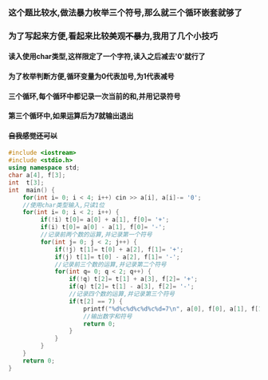### 这个题比较水,做法暴力枚举三个符号,那么就三个循环嵌套就够了
### 为了写起来方便,看起来比较美观~~不暴力~~,我用了几个小技巧
#### 读入使用char类型,这样限定了一个字符,读入之后减去'0'就行了
#### 为了枚举判断方便,循环变量为0代表加号,为1代表减号
#### 三个循环,每个循环中都记录一次当前的和,并用记录符号
#### 第三个循环中,如果运算后为7就输出退出
#### ~~自我感觉还可以~~
```cpp
#include <iostream>
#include <stdio.h>
using namespace std;
char a[4], f[3];
int  t[3];
int  main() {
	for(int i= 0; i < 4; i++) cin >> a[i], a[i]-= '0';
    //使用char类型输入,只读1位
	for(int i= 0; i < 2; i++) {
		 if(!i) t[0]= a[0] + a[1], f[0]= '+';
		 if(i) t[0]= a[0] - a[1], f[0]= '-';
         //记录前两个数的运算,并记录第一个符号
		 for(int j= 0; j < 2; j++) {
			 if(!j) t[1]= t[0] + a[2], f[1]= '+';
			 if(j) t[1]= t[0] - a[2], f[1]= '-';
             //记录前三个数的运算,并记录第二个符号
			 for(int q= 0; q < 2; q++) {
				 if(!q) t[2]= t[1] + a[3], f[2]= '+';
				 if(q) t[2]= t[1] - a[3], f[2]= '-';
                 //记录四个数的运算,并记录第三个符号
				 if(t[2] == 7) {
					 printf("%d%c%d%c%d%c%d=7\n", a[0], f[0], a[1], f[1], a[2], f[2], a[3]);
                     //输出数字和符号
					 return 0;
				 }
			 }
		 }
	}
	return 0;
}
```